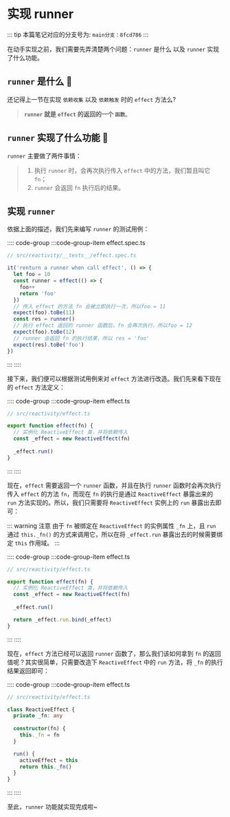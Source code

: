 <!--
 * @Author: ext.luhaifeng1 ext.luhaifeng1@jd.com
 * @Date: 2022-06-17 09:29:23
 * @LastEditors: ext.luhaifeng1
 * @LastEditTime: 2022-06-17 10:47:48
 * @Description: 
-->
# 实现 runner

::: tip
本篇笔记对应的分支号为: `main分支：8fcd786`
:::

在动手实现之前，我们需要先弄清楚两个问题：`runner` 是什么 以及 `runner` 实现了什么功能。

## `runner` 是什么 🤔

还记得上一节在实现 `依赖收集` 以及 `依赖触发` 时的 `effect` 方法么? 

> **`runner` 就是 `effect` 的返回的一个 `函数`**。

## `runner` 实现了什么功能 🤔

`runner` 主要做了两件事情：

> 1. 执行 `runner` 时，会再次执行传入 `effect` 中的方法，我们暂且叫它 `fn`；
> 2. `runner` 会返回 `fn` 执行后的结果。

## 实现 `runner`

依据上面的描述，我们先来编写 `runner` 的测试用例：

:::: code-group
:::code-group-item effect.spec.ts
```ts
// src/reactivity/__tests__/effect.spec.ts

it('renturn a runner when call effect', () => {
  let foo = 10
  const runner = effect(() => {
    foo++
    return 'foo'
  })
  // 传入 effect 的方法 fn 会被立即执行一次，所以foo = 11
  expect(foo).toBe(11)
  const res = runner()
  // 执行 effect 返回的 runner 函数后，fn 会再次执行，所以foo = 12
  expect(foo).toBe(12)
  // runner 会返回 fn 的执行结果，所以 res = 'foo'
  expect(res).toBe('foo')
})
```
:::
::::

接下来，我们便可以根据测试用例来对 `effect` 方法进行改造。我们先来看下现在的 `effect` 方法定义：

:::: code-group
:::code-group-item effect.ts
```ts
// src/reactivity/effect.ts

export function effect(fn) {
  // 实例化 ReactiveEffect 类，并将依赖传入
  const _effect = new ReactiveEffect(fn)
  
  _effect.run()
}
```
:::
::::

现在，`effect` 需要返回一个 `runner` 函数，并且在执行 `runner` 函数时会再次执行传入 `effect` 的方法 `fn`，而现在 `fn` 的执行是通过 `ReactiveEffect` 暴露出来的 `run` 方法实现的。所以，我们只需要将 `ReactiveEffect` 实例上的 `run` 暴露出去即可：

::: warning 注意
由于 `fn` 被绑定在 `ReactiveEffect` 的实例属性 `_fn` 上，且 `run` 通过 `this._fn()` 的方式来调用它，所以在将 `_effect.run` 暴露出去的时候需要绑定 `this` 作用域。
:::

:::: code-group
:::code-group-item effect.ts
```ts
// src/reactivity/effect.ts

export function effect(fn) {
  // 实例化 ReactiveEffect 类，并将依赖传入
  const _effect = new ReactiveEffect(fn)
  
  _effect.run()

  return _effect.run.bind(_effect)
}
```
:::
::::

现在，`effect` 方法已经可以返回 `runner` 函数了，那么我们该如何拿到 `fn` 的返回值呢？其实很简单，只需要改造下 `ReactiveEffect` 中的 `run` 方法，将 `_fn` 的执行结果返回即可：

:::: code-group
:::code-group-item effect.ts
```ts
// src/reactivity/effect.ts

class ReactiveEffect {
  private _fn: any
  
  constructor(fn) {
    this._fn = fn
  }

  run() {
    activeEffect = this
    return this._fn()
  }
}
```
:::
::::

至此，`runner` 功能就实现完成啦~
